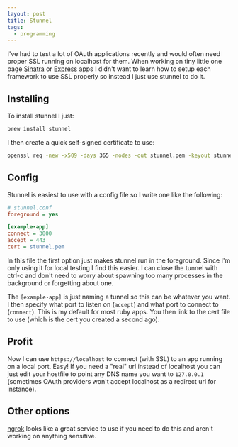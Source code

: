 ```yaml
---
layout: post
title: Stunnel
tags:
  - programming
---
```


I've had to test a lot of OAuth applications recently and would often need
proper SSL running on localhost for them. When working on tiny little one page
[Sinatra](http://www.sinatrarb.com/) or [Express](http://expressjs.com/) apps I
didn't want to learn how to setup each framework to use SSL properly so instead
I just use stunnel to do it.

## Installing

To install stunnel I just:

~~~ bash
brew install stunnel
~~~

I then create a quick self-signed certificate to use:

~~~ bash
openssl req -new -x509 -days 365 -nodes -out stunnel.pem -keyout stunnel.pem
~~~

## Config

Stunnel is easiest to use with a config file so I write one like the following:

~~~ ini
# stunnel.conf
foreground = yes

[example-app]
connect = 3000
accept = 443
cert = stunnel.pem
~~~

In this file the first option just makes stunnel run in the foreground. Since
I'm only using it for local testing I find this easier. I can close the tunnel
with ctrl-c and don't need to worry about spawning too many processes in the
background or forgetting about one.

The `[example-app]` is just naming a tunnel so this can be whatever you want. I
then specify what port to listen on (`accept`) and what port to connect to
(`connect`). This is my default for most ruby apps. You then link to the cert
file to use (which is the cert you created a second ago).

## Profit

Now I can use `https://localhost` to connect (with SSL) to an app running on a
local port. Easy! If you need a "real" url instead of localhost you can just
edit your hostfile to point any DNS name you want to `127.0.0.1` (sometimes
OAuth providers won't accept localhost as a redirect url for instance).

## Other options

[ngrok](https://ngrok.com/) looks like a great service to use if you need to do
this and aren't working on anything sensitive.
